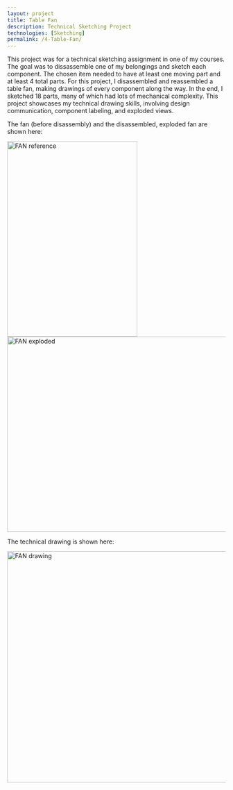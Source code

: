 ```yaml
---
layout: project
title: Table Fan
description: Technical Sketching Project
technologies: [Sketching]
permalink: /4-Table-Fan/
---
```

<!-- image: /assets/images/FAN-asset-2.png-->
This project was for a technical sketching assignment in one of my courses. The goal was to dissassemble one of my belongings and sketch each component. The chosen item needed to have at least one moving part and at least 4 total parts. For this project, I disassembled and reassembled a table fan, making drawings of every component along the way. In the end, I sketched 18 parts, many of which had lots of mechanical complexity. This project showcases my technical drawing skills, involving design communication, component labeling, and exploded views.

The fan (before disassembly) and the disassembled, exploded fan are shown here:

<img src="{{ '/assets/images/FAN-asset-1.png' | relative_url }}" alt="FAN reference" width="300" height="450"> <img src="{{ '/assets/images/FAN-asset-3.png' | relative_url }}" alt="FAN exploded" width="600" height="450">

The technical drawing is shown here:

<img src="{{ '/assets/images/FAN-asset-2.png' | relative_url }}" alt="FAN drawing" width="800" height="533">
